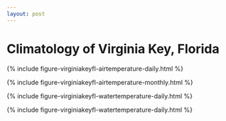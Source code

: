```yaml
---
layout: post
---
```


# Climatology of Virginia Key, Florida

{% include figure-virginiakeyfl-airtemperature-daily.html %}

{% include figure-virginiakeyfl-airtemperature-monthly.html %}

{% include figure-virginiakeyfl-watertemperature-daily.html %}

{% include figure-virginiakeyfl-watertemperature-daily.html %}
